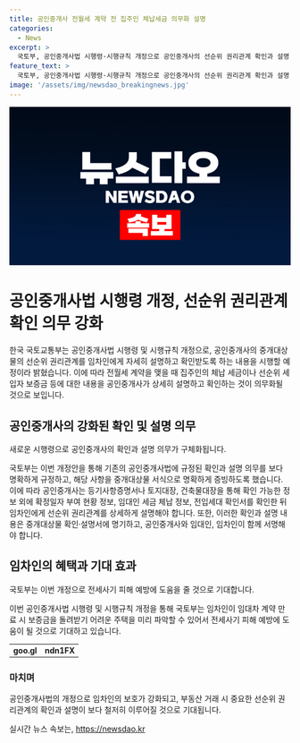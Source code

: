```yaml
---
title: 공인중개사 전월세 계약 전 집주인 체납세금 의무화 설명
categories:
  - News
excerpt: >
  국토부, 공인중개사법 시행령·시행규칙 개정으로 공인중개사의 선순위 권리관계 확인과 설명 의무를 강화. 중개대상물 확인·설명서로 증빙하고, 임차인에게 서명 요구. 임대인 세금 체납, 보증금 등 확인해 예방에 도움 기대.
feature_text: >
  국토부, 공인중개사법 시행령·시행규칙 개정으로 공인중개사의 선순위 권리관계 확인과 설명 의무를 강화. 중개대상물 확인·설명서로 증빙하고, 임차인에게 서명 요구. 임대인 세금 체납, 보증금 등 확인해 예방에 도움 기대.
image: '/assets/img/newsdao_breakingnews.jpg'
---
```


<p><img src="/assets/img/newsdao_breakingnews.jpg" alt="pcversion 속보" /></p>

<h1>공인중개사법 시행령 개정, 선순위 권리관계 확인 의무 강화</h1>

<p data-ke-size="size16"></p>

<p>한국 국토교통부는 공인중개사법 시행령 및 시행규칙 개정으로, 공인중개사의 중개대상물의 선순위 권리관계를 임차인에게 자세히 설명하고 확인받도록 하는 내용을 시행할 예정이라 밝혔습니다. 이에 따라 전월세 계약을 맺을 때 집주인의 체납 세금이나 선순위 세입자 보증금 등에 대한 내용을 공인중개사가 상세히 설명하고 확인하는 것이 의무화될 것으로 보입니다.</p>

<h2 data-ke-size="size26">공인중개사의 강화된 확인 및 설명 의무</h2>

<p data-ke-size="size16">새로운 시행령으로 공인중개사의 확인과 설명 의무가 구체화됩니다.</p>

<p>국토부는 이번 개정안을 통해 기존의 공인중개사법에 규정된 확인과 설명 의무를 보다 명확하게 규정하고, 해당 사항을 중개대상물 서식으로 명확하게 증빙하도록 했습니다. 이에 따라 공인중개사는 등기사항증명서나 토지대장, 건축물대장을 통해 확인 가능한 정보 외에 확정일자 부여 현황 정보, 임대인 세금 체납 정보, 전입세대 확인서를 확인한 뒤 임차인에게 선순위 권리관계를 상세하게 설명해야 합니다. 또한, 이러한 확인과 설명 내용은 중개대상물 확인·설명서에 명기하고, 공인중개사와 임대인, 임차인이 함께 서명해야 합니다.</p>

<h2 data-ke-size="size26">임차인의 혜택과 기대 효과</h2>

<p data-ke-size="size16">국토부는 이번 개정으로 전세사기 피해 예방에 도움을 줄 것으로 기대합니다.</p>

<p>이번 공인중개사법 시행령 및 시행규칙 개정을 통해 국토부는 임차인이 임대차 계약 만료 시 보증금을 돌려받기 어려운 주택을 미리 파악할 수 있어서 전세사기 피해 예방에 도움이 될 것으로 기대하고 있습니다.</p>

<p data-ke-size="size16"></p>

<table>
    <tbody>
        <tr>
            <td style="text-align: center; height: 17px;"><b>goo.gl</b></td>
            <td style="text-align: center; height: 17px;"><b>ndn1FX</b></td>
        </tr>
    </tbody>
</table>

<p data-ke-size="size16"></p>

<h3 data-ke-size="size26">마치며</h3>

<p data-ke-size="size16">공인중개사법의 개정으로 임차인의 보호가 강화되고, 부동산 거래 시 중요한 선순위 권리관계의 확인과 설명이 보다 철저히 이루어질 것으로 기대됩니다.</p>
실시간 뉴스 속보는, <a href="https://newsdao.kr" rel="dofollow">https://newsdao.kr</a>


